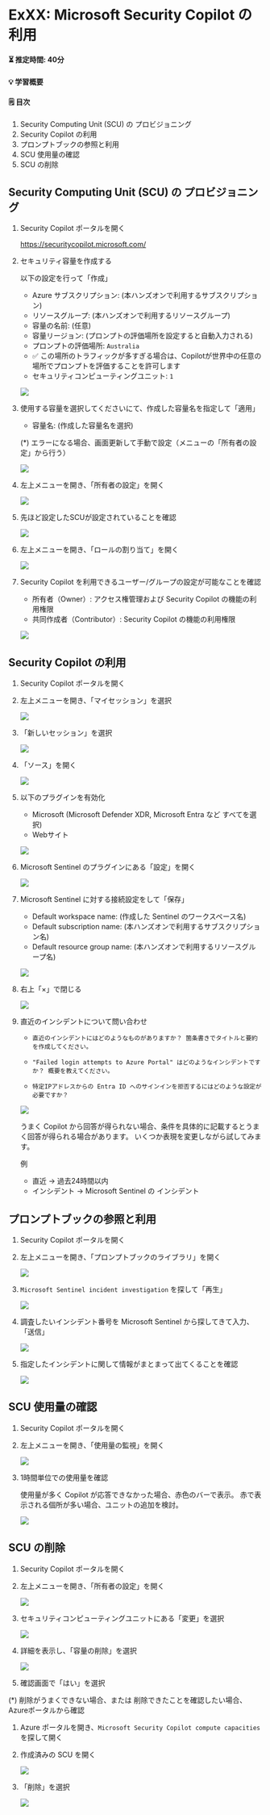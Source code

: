 # ExXX: Microsoft Security Copilot の利用

#### ⏳ 推定時間: 40分

#### 💡 学習概要



#### 🗒️ 目次

1. Security Computing Unit (SCU) の プロビジョニング
1. Security Copilot の利用
1. プロンプトブックの参照と利用
1. SCU 使用量の確認
1. SCU の削除

## Security Computing Unit (SCU) の プロビジョニング

1. Security Copilot ポータルを開く

    https://securitycopilot.microsoft.com/

1. セキュリティ容量を作成する

    以下の設定を行って「作成」

    - Azure サブスクリプション: (本ハンズオンで利用するサブスクリプション)
    - リソースグループ: (本ハンズオンで利用するリソースグループ)
    - 容量の名前: (任意)
    - 容量リージョン: (プロンプトの評価場所を設定すると自動入力される)
    - プロンプトの評価場所: `Australia`
    - ✅ この場所のトラフィックが多すぎる場合は、Copilotが世界中の任意の場所でプロンプトを評価することを許可します
    - セキュリティコンピューティングユニット: `1`

    ![](../images/ex08/001-provision.png)

1. 使用する容量を選択してくださいにて、作成した容量名を指定して「適用」

    - 容量名: (作成した容量名を選択)

    (*) エラーになる場合、画面更新して手動で設定（メニューの「所有者の設定」から行う）

    ![](../images/ex08/002-provision.png)

1. 左上メニューを開き、「所有者の設定」を開く

    ![](../images/ex08/003-provision.png)

1. 先ほど設定したSCUが設定されていることを確認

    ![](../images/ex08/004-provision.png)

1. 左上メニューを開き、「ロールの割り当て」を開く

    ![](../images/ex08/005-provision.png)

1. Security Copilot を利用できるユーザー/グループの設定が可能なことを確認

    - 所有者（Owner）: アクセス権管理および Security Copilot の機能の利用権限
    - 共同作成者（Contributor）: Security Copilot の機能の利用権限

    ![](../images/ex08/006-provision.png)

## Security Copilot の利用

1. Security Copilot ポータルを開く

1. 左上メニューを開き、「マイセッション」を選択

    ![](../images/ex08/101-chat.png)

1. 「新しいセッション」を選択

    ![](../images/ex08/102-chat.png)

1. 「ソース」を開く

    ![](../images/ex08/103-chat.png)

1. 以下のプラグインを有効化

    - Microsoft (Microsoft Defender XDR, Microsoft Entra など すべてを選択)
    - Webサイト

    ![](../images/ex08/104-chat.png)

1. Microsoft Sentinel のプラグインにある「設定」を開く

    ![](../images/ex08/105-chat.png)

1. Microsoft Sentinel に対する接続設定をして「保存」

    - Default workspace name: (作成した Sentinel のワークスペース名)
    - Default subscription name: (本ハンズオンで利用するサブスクリプション名)
    - Default resource group name: (本ハンズオンで利用するリソースグループ名)

    ![](../images/ex08/106-chat.png)

1. 右上「×」で閉じる

    ![](../images/ex08/107-chat.png)

1. 直近のインシデントについて問い合わせ

    - `直近のインシデントにはどのようなものがありますか？ 箇条書きでタイトルと要約を作成してください。`

    - `"Failed login attempts to Azure Portal" はどのようなインシデントですか？ 概要を教えてください。`

    - `特定IPアドレスからの Entra ID へのサインインを拒否するにはどのような設定が必要ですか？`

    ![](../images/ex08/108-chat.png)

    うまく Copilot から回答が得られない場合、条件を具体的に記載するとうまく回答が得られる場合があります。
    いくつか表現を変更しながら試してみます。

    例    
    - 直近 → 過去24時間以内
    - インシデント → Microsoft Sentinel の インシデント


## プロンプトブックの参照と利用

1. Security Copilot ポータルを開く

1. 左上メニューを開き、「プロンプトブックのライブラリ」を開く

    ![](../images/ex08/201-library.png)

1. `Microsoft Sentinel incident investigation` を探して「再生」

    ![](../images/ex08/202-library.png)

1. 調査したいインシデント番号を Microsoft Sentinel から探してきて入力、「送信」

    ![](../images/ex08/203-library.png)

1. 指定したインシデントに関して情報がまとまって出てくることを確認

    ![](../images/ex08/204-library.png)


## SCU 使用量の確認

1. Security Copilot ポータルを開く

1. 左上メニューを開き、「使用量の監視」を開く

    ![](../images/ex08/301-consumption.png)

1. 1時間単位での使用量を確認

    使用量が多く Copilot が応答できなかった場合、赤色のバーで表示。
    赤で表示される個所が多い場合、ユニットの追加を検討。

    ![](../images/ex08/302-consumption.png)


## SCU の削除

1. Security Copilot ポータルを開く

1. 左上メニューを開き、「所有者の設定」を開く

    ![](../images/ex08/401-delete.png)

1. セキュリティコンピューティングユニットにある「変更」を選択

    ![](../images/ex08/402-delete.png)

1. 詳細を表示し、「容量の削除」を選択

    ![](../images/ex08/403-delete.png)

1. 確認画面で「はい」を選択

(*) 削除がうまくできない場合、または 削除できたことを確認したい場合、Azureポータルから確認

1. Azure ポータルを開き、`Microsoft Security Copilot compute capacities` を探して開く

1. 作成済みの SCU を開く

    ![](../images/ex08/411-delete.png)

1. 「削除」を選択

    ![](../images/ex08/412-delete.png)

